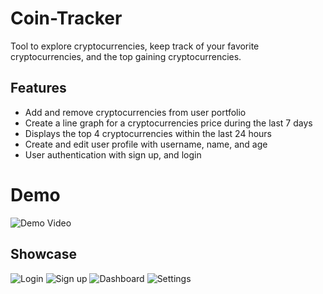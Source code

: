 # Coin-Tracker
Tool to explore cryptocurrencies, keep track of your favorite cryptocurrencies, and the top gaining cryptocurrencies. 
## Features
* Add and remove cryptocurrencies from user portfolio
* Create a line graph for a cryptocurrencies price during the last 7 days
* Displays the top 4 cryptocurrencies within the last 24 hours
* Create and edit user profile with username, name, and age
* User authentication with sign up, and login

# Demo
![Demo Video](https://www.youtube.com/watch?v=oYXuTOjSWoY)

## Showcase
![Login](https://i.gyazo.com/e7e04e5031f3f8e926ec2261710179ac.png)
![Sign up](https://i.gyazo.com/bfbb265a913e95b3a6a3ee73f6630cf0.png)
![Dashboard](https://i.gyazo.com/1cfaa1b8d77b4ae0e705df9f2f302220.png)
![Settings](https://i.gyazo.com/88c46dfddb584e1caa4ea0b40425c8bf.png)


